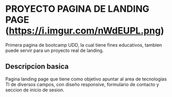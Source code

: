 # PROYECTO PAGINA DE LANDING PAGE    (https://i.imgur.com/nWdEUPL.png)
Primera pagina de bootcamp UDD, la cual tiene fines educativos, tambien puede servir para un proyecto real de landing.

## Descripcion basica
Pagina landing page que tiene como objetivo apuntar al area de tecnologias TI de diversos campos, con diseño responsive, formulario de contacto y seccion de inicio de sesion.